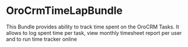 # OroCrmTimeLapBundle #

This Bundle provides ability to track time spent on the OroCRM Tasks. It allows to log spent time per task, view monthly timesheet report per user and to run time tracker online
